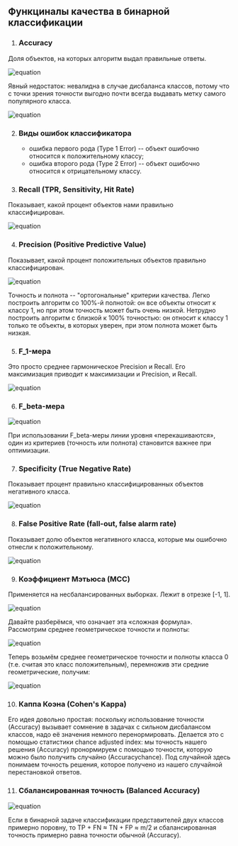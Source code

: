 ## Функциналы качества в бинарной классификации

1. ### Accuracy

Доля объектов, на которых алгоритм выдал правильные ответы.

![equation](https://latex.codecogs.com/gif.latex?Accuracy&space;=&space;\dfrac{1}{m}\sum\limits_{i&space;=&space;1}^{m}I\[a_i&space;=&space;y_i\])

Явный недостаток: невалидна в случае дисбаланса классов, потому что с точки зрения точности выгодно почти всегда
выдавать метку самого популярного класса.


![equation](https://latex.codecogs.com/gif.latex?Accuracy&space;=&space;\dfrac{TN&space;&plus;&space;TP}{TP&space;&plus;&space;TN&space;&plus;&space;FP&space;&plus;&space;FN})

2. ### Виды ошибок классификатора

    * ошибка первого рода (Type 1 Error) -- объект ошибочно относится к положительному классу;
    * ошибка второго рода (Type 2 Error) -- объект ошибочно относится к отрицательному классу.


3. ### Recall (TPR, Sensitivity, Hit Rate)

Показывает, какой процент объектов нами правильно классифицирован.

![equation](https://latex.codecogs.com/gif.latex?TPR&space;=&space;\dfrac{TP}{TP&space;&plus;&space;FN})

4. ### Precision (Positive Predictive Value)

Показывает, какой процент положительных объектов правильно классифицирован.

![equation](https://latex.codecogs.com/gif.latex?PPV&space;=&space;\dfrac{TP}{TP&space;&plus;&space;FP})


Точность и полнота -- "ортогональные" критерии качества. Легко построить алгоритм со 100%-й полнотой: он все объекты относит к классу 1, но при этом точность может быть очень низкой. Нетрудно построить алгоритм с близкой к 100% точностью: он относит к классу 1 только те объекты, в которых уверен, при этом полнота может быть низкая.


5. ### F_1-мера

Это просто среднее гармоническое Precision и Recall. Его максимизация приводит к максимизации и Precision, и Recall.

![equation](https://latex.codecogs.com/gif.latex?F_1&space;=&space;\dfrac{2}{\dfrac{1}{Precision}&space;&plus;&space;\dfrac{1}{Recall}}&space;=&space;\dfrac{2TP}{2TP&space;&plus;&space;FP&space;&plus;&space;FN})

6. ### F_beta-мера

![equation](https://latex.codecogs.com/gif.latex?F_{\beta}&space;=&space;\dfrac{1}{\dfrac{\alpha}{Precision}&space;&plus;&space;\dfrac{1&space;-&space;\alpha}{Recall}}&space;=&space;\dfrac{1}{\alpha}\dfrac{Precision&space;\cdot&space;Recall}{Recall&space;&plus;&space;(\dfrac{1}{\alpha}&space;-&space;1)&space;\cdot&space;Precision}&space;\newline&space;\beta^2&space;=&space;\dfrac{1}{\alpha}&space;-&space;1&space;\newline&space;F_{\beta}&space;=&space;(1&space;&plus;&space;\beta^2)&space;\cdot&space;\dfrac{P&space;\cdot&space;R}{R&space;&plus;&space;\beta^{2}\cdot&space;P})

При использовании F_beta-меры линии уровня «перекашиваются», один из критериев (точность или полнота) становится важнее при
оптимизации.

7. ### Specificity (True Negative Rate)

Показывает процент правильно классифицированных объектов негативного класса.

![equation](https://latex.codecogs.com/gif.latex?TNR&space;=&space;\dfrac{TN}{TN&space;&plus;&space;FP})

8. ### False Positive Rate (fall-out, false alarm rate)

Показывает долю объектов негативного класса, которые мы ошибочно отнесли к положительному.

![equation](https://latex.codecogs.com/gif.latex?FPR&space;=&space;\dfrac{FP}{TN&space;&plus;&space;FP})

9. ### Коэффициент Мэтьюса (MCC)

Применяется на несбалансированных выборках. Лежит в отрезке [-1, 1].

![equation](https://latex.codecogs.com/gif.latex?MCC&space;=&space;\dfrac{TP&space;\cdot&space;TN&space;-&space;FP&space;\cdot&space;FN}{\sqrt{(TP&space;&plus;&space;FP)(TP&space;&plus;&space;FN)(TN&space;&plus;&space;FP)(TN&space;&plus;&space;FN)}})

Давайте разберёмся, что означает эта «сложная формула». Рассмотрим среднее геометрическое точности и полноты:

![equation](https://latex.codecogs.com/gif.latex?\sqrt{P&space;\cdot&space;R}&space;=&space;\sqrt{\dfrac{TP}{TP&space;&plus;&space;FP}&space;\cdot&space;\dfrac{TP}{TP&space;&plus;&space;FN}}&space;=&space;\dfrac{TP}{\sqrt{(TP&space;&plus;&space;FP)&space;\cdot&space;(TP&space;&plus;&space;FN)}})

Теперь возьмём среднее геометрическое точности и полноты класса 0 (т.е. считая это класс положительным), перемножив эти
средние геометрические, получим:

![equation](https://latex.codecogs.com/gif.latex?\sqrt{P&space;\cdot&space;P_0&space;\cdot&space;R&space;\cdot&space;R_0}&space;=&space;\dfrac{TP&space;\cdot&space;TN}{\sqrt{(TP&space;&plus;&space;FP)(TP&space;&plus;&space;FN)(TN&space;&plus;&space;FP)(TN&space;&plus;&space;FN)}})

10. ### Каппа Коэна (Cohen's Kappa)

Его идея довольно простая: поскольку использование точности (Accuracy) вызывает сомнение в задачах с сильном дисбалансом классов, надо её значения немного перенормировать. Делается это с помощью статистики chance adjusted index: мы точность нашего решения (Accuracy) пронормируем с помощью точности, которую можно было получить случайно (Accuracychance). Под случайной здесь понимаем точность решения, которое получено из нашего случайной перестановкой ответов.

11. ### Сбалансированная точность (Balanced Accuracy)

![equation](https://latex.codecogs.com/gif.latex?BA&space;=&space;\dfrac{R_1&space;&plus;&space;R_0}{2}&space;=&space;\dfrac{1}{2}\left(\dfrac{TP}{TP&space;&plus;&space;FN}&space;&plus;&space;\dfrac{TN}{TN&space;&plus;&space;FP}\right&space;))

Если в бинарной задаче классификации представителей двух классов примерно поровну, то TP + FN ≈ TN + FP ≈ m/2 и сбалансированная точность примерно равна точности обычной (Accuracy).
